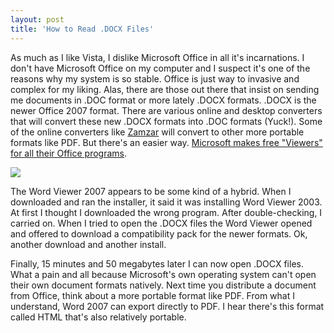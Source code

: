 ```yaml
---
layout: post
title: 'How to Read .DOCX Files'
---
```

As much as I like Vista, I dislike Microsoft Office in all it's incarnations. I don't have Microsoft Office on my computer and I suspect it's one of the reasons why my system is so stable. Office is just way to invasive and complex for my liking. Alas, there are those out there that insist on sending me documents in .DOC format or more lately .DOCX formats. .DOCX is the newer Office 2007 format. There are various online and desktop converters that will convert these new .DOCX formats into .DOC formats (Yuck!). Some of the online converters like [Zamzar](http://Zamzar.com) will convert to other more portable formats like PDF. But there's an easier way. [Microsoft makes free "Viewers" for all their Office programs](http://office.microsoft.com/en-us/downloads/HA010449811033.aspx).

![](http://office.microsoft.com/_Services/Ont/images/logooffice.gif)

The Word Viewer 2007 appears to be some kind of a hybrid. When I downloaded and ran the installer, it said it was installing Word Viewer 2003. At first I thought I downloaded the wrong program. After double-checking, I carried on. When I tried to open the .DOCX files the Word Viewer opened and offered to download a compatibility pack for the newer formats. Ok, another download and another install.

Finally, 15 minutes and 50 megabytes later I can now open .DOCX files. What a pain and all because Microsoft's own operating system can't open their own document formats natively. Next time you distribute a document from Office, think about a more portable format like PDF. From what I understand, Word 2007 can export directly to PDF. I hear there's this format called HTML that's also relatively portable.
